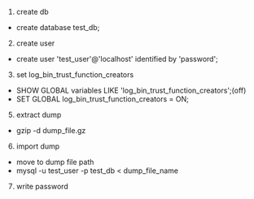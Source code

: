 1. create db
- create database test_db;
2. create user
- create user 'test_user'@'localhost' identified by 'password';
3. set log_bin_trust_function_creators
- SHOW GLOBAL variables LIKE 'log_bin_trust_function_creators';(off)
- SET GLOBAL log_bin_trust_function_creators = ON;
5. extract dump
- gzip -d dump_file.gz
6. import dump
- move to dump file path
- mysql -u test_user -p test_db < dump_file_name
7. write password
